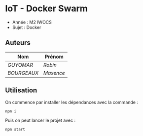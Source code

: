 # IoT - Docker Swarm

- Année : M2 IWOCS
- Sujet : Docker

## Auteurs

|Nom|Prénom|
|--|--|
| *GUYOMAR* | *Robin*|
| *BOURGEAUX* | *Maxence*|

## Utilisation

On commence par installer les dépendances avec la commande :

    npm i

Puis on peut lancer le projet avec :

    npm start
